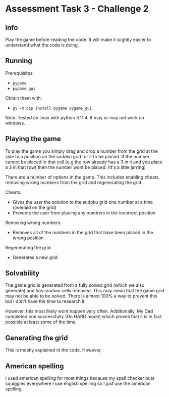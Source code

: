 # Assessment Task 3 - Challenge 2

## Info

Play the game before reading the code. It will make it slightly
easier to understand what the code is doing.

## Running

Prerequisites:

- `pygame`
- `pygame_gui`

Obtain them with:

- `py -m pip install pygame pygame_gui`

Note:
Tested on linux with python 3.11.4. It may or may not work on windows.

## Playing the game

To play the game you simply drag and drop a
number from the grid at the side to a position
on the sudoku grid for it to be placed. If the
number cannot be placed in that cell
(e.g the row already has a 3 in it and you place a 3 in that row)
then the number wont be placed. (It's a little jarring)

There are a number of options in the game. This includes enabling
cheats, removing wrong numbers from the grid and regenerating the grid.

Cheats:

- Gives the user the solution to the sudoku grid
one number at a time (overlaid on the grid)
- Prevents the user from placing any numbers in the incorrect position

Removing wrong numbers:

- Removes all of the numbers in the grid that have
been placed in the wrong position

Regenerating the grid:

- Generates a new grid

## Solvability

The game grid is generated from a fully solved grid (which we also generate) and has random cells removed.
This may mean that the game grid may not be able to be solved.
There is almost 100% a way to prevent this but
I don't have the time to research it.

However, this most likely wont happen very often.
Additionally, My Dad completed one successfully (On HARD mode) which
proves that it is in fact possible at least some of the time.

## Generating the grid

This is mostly explained in the code. However,

## American spelling

I used american spelling for most things because my spell
checker puts squiggles everywhere I use english spelling
so I just use the american spelling.

